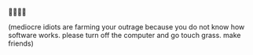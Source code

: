 🏳️‍🌈🏳️‍⚧️

(mediocre idiots are farming your outrage because you do not know how software
works.  please turn off the computer and go touch grass.  make friends)
